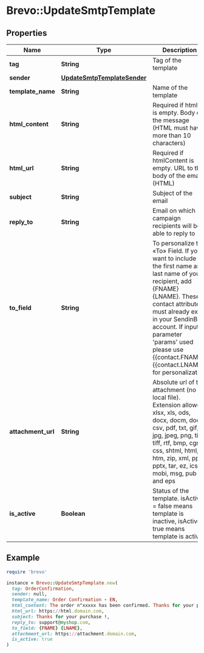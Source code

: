 # Brevo::UpdateSmtpTemplate

## Properties

| Name | Type | Description | Notes |
| ---- | ---- | ----------- | ----- |
| **tag** | **String** | Tag of the template | [optional] |
| **sender** | [**UpdateSmtpTemplateSender**](UpdateSmtpTemplateSender.md) |  | [optional] |
| **template_name** | **String** | Name of the template | [optional] |
| **html_content** | **String** | Required if htmlUrl is empty. Body of the message (HTML must have more than 10 characters) | [optional] |
| **html_url** | **String** | Required if htmlContent is empty. URL to the body of the email (HTML) | [optional] |
| **subject** | **String** | Subject of the email | [optional] |
| **reply_to** | **String** | Email on which campaign recipients will be able to reply to | [optional] |
| **to_field** | **String** | To personalize the «To» Field. If you want to include the first name and last name of your recipient, add {FNAME} {LNAME}. These contact attributes must already exist in your SendinBlue account. If input parameter &#39;params&#39; used please use {{contact.FNAME}} {{contact.LNAME}} for personalization | [optional] |
| **attachment_url** | **String** | Absolute url of the attachment (no local file). Extension allowed: xlsx, xls, ods, docx, docm, doc, csv, pdf, txt, gif, jpg, jpeg, png, tif, tiff, rtf, bmp, cgm, css, shtml, html, htm, zip, xml, ppt, pptx, tar, ez, ics, mobi, msg, pub and eps | [optional] |
| **is_active** | **Boolean** | Status of the template. isActive &#x3D; false means template is inactive, isActive &#x3D; true means template is active | [optional] |

## Example

```ruby
require 'brevo'

instance = Brevo::UpdateSmtpTemplate.new(
  tag: OrderConfirmation,
  sender: null,
  template_name: Order Confirmation - EN,
  html_content: The order n°xxxxx has been confirmed. Thanks for your purchase,
  html_url: https://html.domain.com,
  subject: Thanks for your purchase !,
  reply_to: support@myshop.com,
  to_field: {FNAME} {LNAME},
  attachment_url: https://attachment.domain.com,
  is_active: true
)
```

